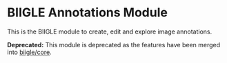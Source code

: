 # BIIGLE Annotations Module

This is the BIIGLE module to create, edit and explore image annotations.

**Deprecated:** This module is deprecated as the features have been merged into [biigle/core](https://github.com/biigle/core).

